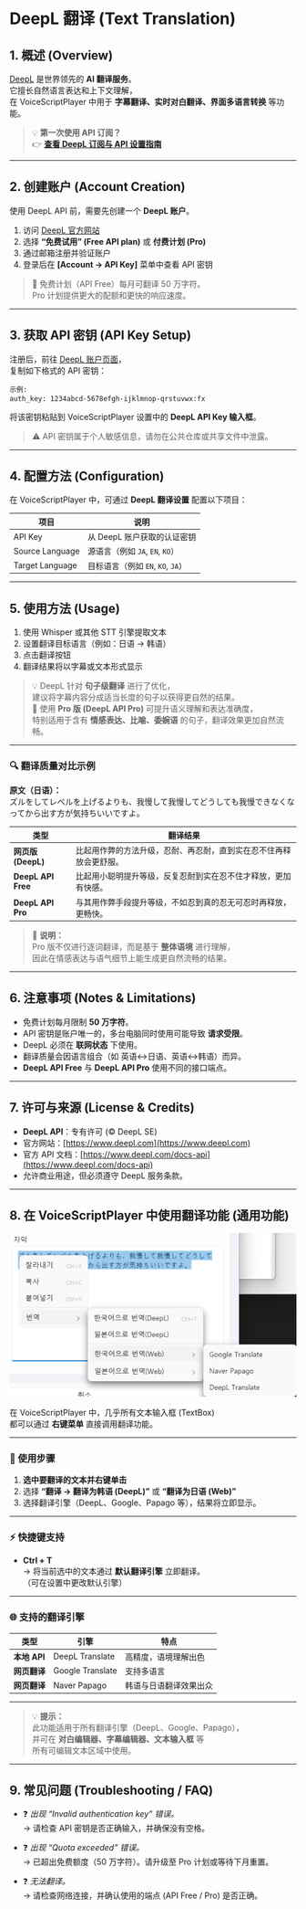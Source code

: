 # DeepL 翻译 (Text Translation)

## 1. 概述 (Overview)
[DeepL](https://www.deepl.com/) 是世界领先的 **AI 翻译服务**。  
它擅长自然语言表达和上下文理解，  
在 VoiceScriptPlayer 中用于 **字幕翻译、实时对白翻译、界面多语言转换** 等功能。

> 💡 **第一次使用 API 订阅？**  
> 👉 [**查看 DeepL 订阅与 API 设置指南**](../ai/deepl-subscription.md)

---

## 2. 创建账户 (Account Creation)
使用 DeepL API 前，需要先创建一个 **DeepL 账户**。

1. 访问 [DeepL 官方网站](https://www.deepl.com/pro-api)  
2. 选择 **“免费试用” (Free API plan)** 或 **付费计划 (Pro)**  
3. 通过邮箱注册并验证账户  
4. 登录后在 **[Account → API Key]** 菜单中查看 API 密钥

> 🔑 免费计划（API Free）每月可翻译 50 万字符。  
> Pro 计划提供更大的配额和更快的响应速度。

---

## 3. 获取 API 密钥 (API Key Setup)
注册后，前往 [DeepL 账户页面](https://www.deepl.com/account/summary)，  
复制如下格式的 API 密钥：  

    示例:
    auth_key: 1234abcd-5678efgh-ijklmnop-qrstuvwx:fx

将该密钥粘贴到 VoiceScriptPlayer 设置中的 **DeepL API Key 输入框**。

> ⚠️ API 密钥属于个人敏感信息，请勿在公共仓库或共享文件中泄露。

---

## 4. 配置方法 (Configuration)
在 VoiceScriptPlayer 中，可通过 **DeepL 翻译设置** 配置以下项目：

| 项目 | 说明 |
|------|------|
| API Key | 从 DeepL 账户获取的认证密钥 |
| Source Language | 源语言（例如 `JA`, `EN`, `KO`） |
| Target Language | 目标语言（例如 `EN`, `KO`, `JA`） |

---

## 5. 使用方法 (Usage)
1. 使用 Whisper 或其他 STT 引擎提取文本  
2. 设置翻译目标语言（例如：日语 → 韩语）  
3. 点击翻译按钮  
4. 翻译结果将以字幕或文本形式显示  

> 💡 DeepL 针对 **句子级翻译** 进行了优化，  
> 建议将字幕内容分成适当长度的句子以获得更自然的结果。  
> 💎 使用 **Pro 版 (DeepL API Pro)** 可提升语义理解和表达准确度，  
> 特别适用于含有 **情感表达、比喻、委婉语** 的句子，翻译效果更加自然流畅。

---

### 🔍 翻译质量对比示例

**原文（日语）：**  
ズルをしてレベルを上げるよりも、我慢して我慢してどうしても我慢できなくなってから出す方が気持ちいいですよ。

| 类型 | 翻译结果 |
|------|----------|
| **网页版 (DeepL)** | 比起用作弊的方法升级，忍耐、再忍耐，直到实在忍不住再释放会更舒服。 |
| **DeepL API Free** | 比起用小聪明提升等级，反复忍耐到实在忍不住才释放，更加有快感。 |
| **DeepL API Pro** | 与其用作弊手段提升等级，不如忍到真的忍无可忍时再释放，更畅快。 |

> 💬 **说明：**  
> Pro 版不仅进行逐词翻译，而是基于 **整体语境** 进行理解，  
> 因此在情感表达与语气细节上能生成更自然流畅的结果。

---

## 6. 注意事项 (Notes & Limitations)
- 免费计划每月限制 **50 万字符**。  
- API 密钥是账户唯一的，多台电脑同时使用可能导致 **请求受限**。  
- DeepL 必须在 **联网状态** 下使用。  
- 翻译质量会因语言组合（如 英语↔日语、英语↔韩语）而异。  
- **DeepL API Free** 与 **DeepL API Pro** 使用不同的接口端点。

---

## 7. 许可与来源 (License & Credits)
- **DeepL API**：专有许可 (© DeepL SE)  
- 官方网站：[https://www.deepl.com](https://www.deepl.com)  
- 官方 API 文档：[https://www.deepl.com/docs-api](https://www.deepl.com/docs-api)  
- 允许商业用途，但必须遵守 DeepL 服务条款。

---

## 8. 在 VoiceScriptPlayer 中使用翻译功能 (通用功能)

![translate-contextmenu](../images/translate-contextmenu.png)

在 VoiceScriptPlayer 中，几乎所有文本输入框 (TextBox)  
都可以通过 **右键菜单** 直接调用翻译功能。

---

### 🧭 使用步骤
1. **选中要翻译的文本并右键单击**  
2. 选择 **“翻译 → 翻译为韩语 (DeepL)”** 或 **“翻译为日语 (Web)”**  
3. 选择翻译引擎（DeepL、Google、Papago 等），结果将立即显示。

---

### ⚡ 快捷键支持
- **Ctrl + T**  
  → 将当前选中的文本通过 **默认翻译引擎** 立即翻译。  
  （可在设置中更改默认引擎）

---

### 🌐 支持的翻译引擎
| 类型 | 引擎 | 特点 |
|------|------|------|
| **本地 API** | DeepL Translate | 高精度，语境理解出色 |
| **网页翻译** | Google Translate | 支持多语言 |
| **网页翻译** | Naver Papago | 韩语与日语翻译效果出众 |

---

> 💡 **提示：**  
> 此功能适用于所有翻译引擎（DeepL、Google、Papago），  
> 并可在 **对白编辑器、字幕编辑器、文本输入框** 等  
> 所有可编辑文本区域中使用。

---

## 9. 常见问题 (Troubleshooting / FAQ)
- ❓ *出现 “Invalid authentication key” 错误。*  
  → 请检查 API 密钥是否正确输入，并确保没有空格。  

- ❓ *出现 “Quota exceeded” 错误。*  
  → 已超出免费额度（50 万字符）。请升级至 Pro 计划或等待下月重置。  

- ❓ *无法翻译。*  
  → 请检查网络连接，并确认使用的端点 (API Free / Pro) 是否正确。
